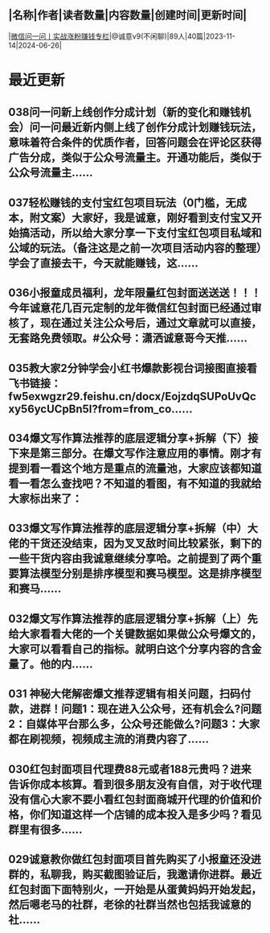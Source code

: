 |名称|作者|读者数量|内容数量|创建时间|更新时间|
---
|[微信问一问丨实战涨粉赚钱专栏](https://xiaobot.net/p/chengyilanmu1?refer=0b133df9-27dc-423b-8101-639049001c13)|@诚意v9(不闲聊)|89人|40篇|2023-11-14|2024-06-26|

# 最近更新
## 038问一问新上线创作分成计划（新的变化和赚钱机会）问一问最近新内侧上线了创作分成计划赚钱玩法，意味着符合条件的优质作者，回答问题会在评论区获得广告分成，类似于公众号流量主。开通功能后，类似于公众号流量主......
## 037轻松赚钱的支付宝红包项目玩法（0门槛，无成本，附文案）大家好，我是诚意，刚好看到支付宝又开始搞活动，所以给大家分享一下支付宝红包项目私域和公域的玩法。（备注这是之前一次项目活动内容的整理）学会了直接去干，今天就能赚钱，这......
## 036小报童成员福利，龙年限量红包封面送送送！！！今年诚意花几百元定制的龙年微信红包封面已经通过审核了，现在通过关注公众号后，通过文章就可以直接，无套路免费领取。#公众号：潇洒诚意哥今天推......
## 035教大家2分钟学会小红书爆款影视台词接图直接看飞书链接：fw5exwgzr29.feishu.cn/docx/EojzdqSUPoUvQcxy56ycUCpBn5I?from=from_co......
## 034爆文写作算法推荐的底层逻辑分享+拆解（下）接下来是第三部分。在爆文写作注意应用的事情。刚才有提到看一看这个地方是重点的流量池，大家应该都知道看一看怎么查找吧？不知道的看图，有不知道的我就给大家标出来了：
## 033爆文写作算法推荐的底层逻辑分享+拆解（中）大佬的干货还没结束，因为叉叉敌时间比较紧张，剩下的一些干货内容由我诚意继续分享哈。之前提到了两个重要算法模型分别是排序模型和赛马模型。这是排序模型和赛马......
## 032爆文写作算法推荐的底层逻辑分享+拆解（上）先给大家看看大佬的一个关键数据如果做公众号爆文的，大家可以看看自己的指标。就明白这个分享内容的含金量了。他的内......
## 031 神秘大佬解密爆文推荐逻辑有相关问题，扫码付款，进群！问题1：现在进入公众号，还有机会么?问题2：自媒体平台那么多，公众号还能做么?问题3：大家都在刷视频，视频成主流的消费内容了......
## 030红包封面项目代理费88元或者188元贵吗？进来告诉你成本核算。看到很多朋友没有自信，对于收代理没有信心大家不要小看红包封面商城开代理的价值和价格，你们知道这样一个店铺的成本投入是多少吗？看见群里有很多......
## 029诚意教你做红包封面项目首先购买了小报童还没进群的，私聊我，购买截图验证后，我邀请你进群。最近红包封面下面特别火，一开始是从蛋黄妈妈开始发起，然后嗯老马的社群，老徐的社群当然也包括我诚意的社......

